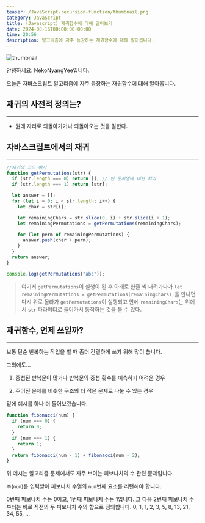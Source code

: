 ```yaml
---
teaser: /JavaScript-recursion-function/thumbnail.png
category: JavaScript
title: (Javascript) 재귀함수에 대해 알아보기
date: 2024-08-16T00:00:00+00:00
time: 20:56
description: 알고리즘에 자주 등장하는 재귀함수에 대해 알아봅니다.
---
```


![thumbnail](/JavaScript-recursion-function/thumbnail.png)

안녕하세요. NekoNyangYee입니다.

오늘은 자바스크립트 알고리즘에 자주 등장하는 재귀함수에 대해 알아봅니다.

## 재귀의 사전적 정의는?

---

- 원래 자리로 되돌아가거나 되돌아오는 것을 말한다.

## 자바스크립트에서의 재귀

---

```javascript
//재귀의 코드 예시
function getPermutations(str) {
  if (str.length === 0) return []; // 빈 문자열에 대한 처리
  if (str.length === 1) return [str];

  let answer = [];
  for (let i = 0; i < str.length; i++) {
    let char = str[i];

    let remainingChars = str.slice(0, i) + str.slice(i + 1);
    let remainingPermutations = getPermutations(remainingChars);

    for (let perm of remainingPermutations) {
      answer.push(char + perm);
    }
  }
  return answer;
}

console.log(getPermutations("abc"));
```

> 여기서 `getPermutations`이 실행이 된 후 아래로 한줄 씩 내려가다가 `let remainingPermutations = getPermutations(remainingChars);`을 만나면 다시 위로 올라가 `getPermutations`이 실행되고 안에 `remainingChars`는 위에서 `str` 파라미터로 들어가서 동작하는 것을 볼 수 있다.

## 재귀함수, 언제 쓰일까?

---

보통 단순 반복하는 작업을 할 때 좀더 간결하게 쓰기 위해 많이 씁니다.

그외에도...

1. 중첩된 반복문이 많거나 반복문의 중첩 횟수를 예측하기 어려운 경우

2. 주어진 문제를 비슷한 구조의 더 작은 문제로 나눌 수 있는 경우

밑에 예시를 하나 더 들어보겠습니다.

```javascript
function fibonacci(num) {
  if (num === 0) {
    return 0;
  }
  if (num === 1) {
    return 1;
  }
  return fibonacci(num - 1) + fibonacci(num - 2);
}
```

위 예시는 알고리즘 문제에서도 자주 보이는 피보나치의 수 관련 문제입니다.

수(`num`)를 입력받아 피보나치 수열의 `num`번째 요소를 리턴해야 합니다.

0번째 피보나치 수는 0이고, 1번째 피보나치 수는 1입니다. 그 다음 2번째 피보나치 수부터는 바로 직전의 두 피보나치 수의 합으로 정의합니다.
0, 1, 1, 2, 3, 5, 8, 13, 21, 34, 55, ...
